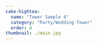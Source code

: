```yaml
---
cake-hightea:
  name: "Tower Sample 4"
  category: "Party/Wedding Tower"
  order: 4
thumbnail: ./main.jpg
---
```

